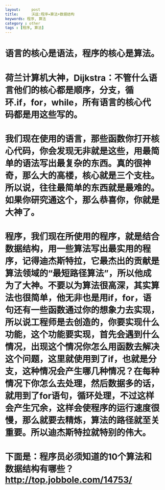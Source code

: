 ```yaml
---
layout:     post
title:      沃兹:程序=算法+数据结构
keywords: 程序, 算法
category : other
tags : [程序, 算法]
---
```

<h1>语言的核心是语法，程序的核心是算法。</h1>
<h1>荷兰计算机大神，Dijkstra：不管什么语言他们的核心都是顺序，分支，循环.if，for，while，所有语言的核心代码都是用这些写的。</h1>

<h1>
我们现在使用的语言，那些函数你打开核心代码，你会发现无非就是这些，用最简单的语法写出最复杂的东西。真的很神奇，那么大的高楼，核心就是三个支柱。所以说，往往最简单的东西就是最难的。如果你研究通这个，那么恭喜你，你就是大神了。</h1>

<h1>
程序，我们现在所使用的程序，就是结合数据结构，用一些算法写出最实用的程序，记得迪杰斯特拉，它最杰出的贡献是算法领域的“最短路径算法”，所以他成为了大神。不要以为算法很高深，其实算法也很简单，他无非也是用if，for，语句还有一些函数通过你的想象力去实现，所以说工程师是去创造的，你要实现什么功能，这个功能要实现，首先会遇到什么情况，出现这个情况你怎么用函数去解决这个问题，这里就使用到了if，也就是分支，这种情况会产生哪几种情况？在每种情况下你怎么去处理，然后数据多的话，就用到了for语句，循环处理，不过这样会产生冗余，这样会使程序的运行速度很慢，那么就要去精炼，算法的路径就至关重要。所以迪杰斯特拉就特别的伟大。</h1>

<h1>下面是：程序员必须知道的10个算法和数据结构有哪些？<a href="http://top.jobbole.com/14753/">http://top.jobbole.com/14753/</a></h1>
